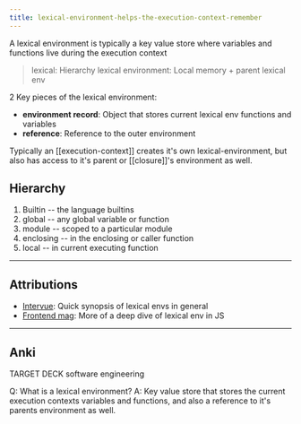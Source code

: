 ```yaml
---
title: lexical-environment-helps-the-execution-context-remember
---
```

A lexical environment is typically a key value store where variables and functions live during the execution context

> lexical: Hierarchy
> lexical environment: Local memory + parent lexical env

2 Key pieces of the lexical environment:
- **environment record**: Object that stores current lexical env functions and variables
- **reference**: Reference to the outer environment

Typically an [[execution-context]] creates it's own lexical-environment, but also has access to it's parent or [[closure]]'s environment as well.

## Hierarchy 
1. Builtin -- the language builtins
2. global -- any global variable or function
3. module -- scoped to a particular module
4. enclosing -- in the enclosing or caller function
5. local -- in current executing function

---
## Attributions
- [Intervue](https://www.intervue.io/developer/short-note/what-is-a-lexical-environment-sandbox-5XTCDNYWG#:~:text=A%20lexical%20environment%20is%20a,hierarchy%20or%20in%20a%20sequence.): Quick synopsis of lexical envs in general
- [Frontend mag](https://www.frontendmag.com/tutorials/lexical-environment-in-javascript/): More of a deep dive of lexical env in JS

----
## Anki

TARGET DECK
software engineering

Q: What is a lexical environment?
A: Key value store that stores the current execution contexts variables and functions, and also a reference to it's parents environment as well.
<!--ID: 1700931157725-->
